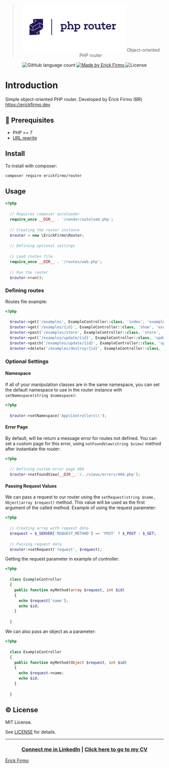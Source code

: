 
<blockquote align="center">
<img alt="PHP Router" src="./logo.png">
Object-oriented PHP router
</blockquote>


<p align="center">
  <img alt="GitHub language count" src="https://img.shields.io/github/languages/count/erickfirmo/php.router?color=%2304D361">

  <a href="https://erickfirmo.dev">
    <img alt="Made by Erick Firmo" src="https://img.shields.io/badge/made%20by-Erick%20Firmo-%2304D361">
  </a>

  <img alt="License" src="https://img.shields.io/badge/license-MIT-%2304D361">
</p>

# Introduction
Simple object-oriented PHP router. Developed by Érick Firmo (BR) https://erickfirmo.dev


## :electric_plug: Prerequisites
- PHP >= 7
- <a href="https://github.com/erickfirmo/.htaccess/blob/master/.htaccess" target="_blank">URL rewrite</a>


## Install
To install with composer:


```sh
composer require erickfirmo/router
```


## Usage
```php
<?php

  // Requires composer autoloader
  require_once __DIR__ . '/vendor/autoload.php';

  // Creating the router instance
  $router = new \ErickFirmo\Router;

  // Defining optional settings

  // Load routes file
  require_once __DIR__ . '/routes/web.php';

  // Run the router
  $router->run();

```

### Defining routes
Routes file example:
```php
<?php

  $router->get('/examples', ExampleController::class, 'index', 'examples.index');
  $router->get('/examples/{id}', ExampleController::class, 'show', 'examples.show');
  $router->post('/examples/store', ExampleController::class, 'store', 'examples.store');
  $router->put('/examples/update/{id}', ExampleController::class, 'update', 'examples.update');
  $router->patch('/examples/update/{id}', ExampleController::class, 'update', 'examples.update');
  $router->delete('/examples/destroy/{id}', ExampleController::class, 'delete', 'examples.destroy');

```

### Optional Settings

#### Namespace
If all of your manipulation classes are in the same namespace, you can set the default namespace to use in the router instance with `setNamespace(string $namespace)`:

```php
<?php

  $router->setNamespace('App\Controllers\\');

```

#### Error Page
By default, will be return a message error for routes not defined. You can set a custom page for this error, using `notFoundView(string $view)` method after instantiate the router:
```php
<?php

  // Defining custom error page 404
  $router->notFoundView(__DIR__.'/../views/errors/404.php');

```

#### Passing Request Values
We can pass a request to our router using the `setRequest(string $name, Object|array $request)` method. This value will be used as the first argument of the called method. Example of using the request parameter:
```php
<?php

  // Creating array with request data
  $request = $_SERVER['REQUEST_METHOD'] == 'POST' ? $_POST : $_GET;

  // Passing request data
  $router->setRequest('request', $request);

```
Getting the request parameter in example of controller:
```php
<?php

  class ExampleController
  {
    public function myMethod(array $request, int $id)
    {
      echo $request['name'];
      echo $id;
    }

  }

```
We can also pass an object as a parameter:
```php
<?php

  class ExampleController
  {
    public function myMethod(Object $request, int $id)
    {
      echo $request->name;
      echo $id;
    }

  }

```


## :copyright: License

MIT License.

See [LICENSE](LICENSE) for details.


<hr/>

<h3 align="center">
<a href="http://linkedin.com/in/érick-firmo-24615b166">Connect me in LinkedIn</a> | <a href="https://erickfirmo.dev">Click here to go to my CV</a>
</h3>



<a href="https://erickfirmo.dev" target="_blank">Érick Firmo</a>
